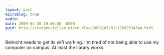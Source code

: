 ```yaml
---
layout: post
microblog: true
audio: 
date: 2009-04-30 19:00:00 -0500
guid: http://craigmcclellan.micro.blog/2009/05/01/t1669334344.html
---
```

Belmont needs to get its wifi working.  I'm tired of not being able to use my computer on campus.  At least the library works.
